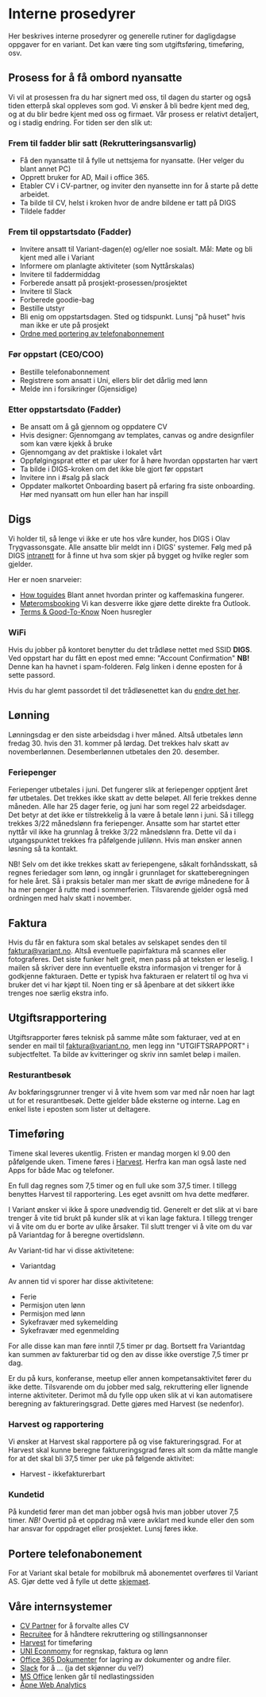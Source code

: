 # Interne prosedyrer

Her beskrives interne prosedyrer og generelle rutiner for dagligdagse oppgaver
for en variant. Det kan være ting som utgiftsføring, timeføring, osv.

## Prosess for å få ombord nyansatte

Vi vil at prosessen fra du har signert med oss, til dagen du starter og også
tiden etterpå skal oppleves som god. Vi ønsker å bli bedre kjent med deg, og at
du blir bedre kjent med oss og firmaet. Vår prosess er relativt detaljert, og i
stadig endring. For tiden ser den slik ut:

### Frem til fadder blir satt (Rekrutteringsansvarlig)

- Få den nyansatte til å fylle ut nettsjema for nyansatte. (Her velger du blant
  annet PC)
- Opprett bruker for AD, Mail i office 365.
- Etabler CV i CV-partner, og inviter den nyansette inn for å starte på dette
  arbeidet.
- Ta bilde til CV, helst i kroken hvor de andre bildene er tatt på DIGS
- Tildele fadder

### Frem til oppstartsdato (Fadder)

- Invitere ansatt til Variant-dagen(e) og/eller noe sosialt. Mål: Møte og bli
  kjent med alle i Variant
- Informere om planlagte aktiviteter (som Nyttårskalas)
- Invitere til faddermiddag
- Forberede ansatt på prosjekt-prosessen/prosjektet
- Invitere til Slack
- Forberede goodie-bag
- Bestille utstyr
- Bli enig om oppstartsdagen. Sted og tidspunkt. Lunsj "på huset" hvis man ikke
  er ute på prosjekt
- [Ordne med portering av telefonabonnement](https://www.telia.no/mitt-abonnement/bytte-eier/)

### Før oppstart (CEO/COO)

- Bestille telefonabonnement
- Registrere som ansatt i Uni, ellers blir det dårlig med lønn
- Melde inn i forsikringer (Gjensidige)

### Etter oppstartsdato (Fadder)

- Be ansatt om å gå gjennom og oppdatere CV
- Hvis designer: Gjennomgang av templates, canvas og andre designfiler som kan
  være kjekk å bruke
- Gjennomgang av det praktiske i lokalet vårt
- Oppfølgingsprat etter et par uker for å høre hvordan oppstarten har vært
- Ta bilde i DIGS-kroken om det ikke ble gjort før oppstart
- Invitere inn i #salg på slack
- Oppdater malkortet Onboarding basert på erfaring fra siste onboarding. Hør med
  nyansatt om hun eller han har inspill

## Digs

Vi holder til, så lenge vi ikke er ute hos våre kunder, hos DIGS i Olav
Trygvassonsgate. Alle ansatte blir meldt inn i DIGS' systemer. Følg med på DIGS
[intranett](https://digs.officernd.com/) for å finne ut hva som skjer på bygget
og hvilke regler som gjelder.

Her er noen snarveier:

- [How toguides](https://digs.officernd.com/links?office=565748274a955c790d808c77)
  Blant annet hvordan printer og kaffemaskina fungerer.
- [Møteromsbooking](https://digs.officernd.com/calendar?type=meeting_room&office=565748274a955c790d808c77)
  Vi kan desverre ikke gjøre dette direkte fra Outlook.
- [Terms & Good-To-Know](https://digs.officernd.com/terms-good-to-know?office=565748274a955c790d808c77)
  Noen husregler

### WiFi

Hvis du jobber på kontoret benytter du det trådløse nettet med SSID **DIGS**.
Ved oppstart har du fått en epost med emne: "Account Confirmation" **NB!** Denne
kan ha havnet i spam-folderen. Følg linken i denne eposten for å sette passord.

Hvis du har glemt passordet til det trådløsenettet kan du
[endre det her](http://intranett.digs.no/user/forgot).

## Lønning

Lønningsdag er den siste arbeidsdag i hver måned. Altså utbetales lønn
fredag 30. hvis den 31. kommer på lørdag. Det trekkes halv skatt av
novemberlønnen. Desemberlønnen utbetales den 20. desember.

### Feriepenger

Feriepenger utbetales i juni. Det fungerer slik at feriepenger opptjent året før
utbetales. Det trekkes ikke skatt av dette beløpet. All ferie trekkes denne
måneden. Alle har 25 dager ferie, og juni har som regel 22 arbeidsdager. Det
betyr at det ikke er tilstrekkelig å la være å betale lønn i juni. Så i tillegg
trekkes 3/22 månedslønn fra feriepenger. Ansatte som har startet etter nyttår
vil ikke ha grunnlag å trekke 3/22 månedslønn fra. Dette vil da i utgangspunktet
trekkes fra påfølgende julilønn. Hvis man ønsker annen løsning så ta kontakt.

NB! Selv om det ikke trekkes skatt av feriepengene, såkalt forhåndsskatt, så
regnes feriedager som lønn, og inngår i grunnlaget for skatteberegningen for
hele året. Så i praksis betaler man mer skatt de øvrige månedene for å ha mer
penger å rutte med i sommerferien. Tilsvarende gjelder også med ordningen med
halv skatt i november.

## Faktura

Hvis du får en faktura som skal betales av selskapet sendes den til
faktura@variant.no. Altså eventuelle papirfaktura må scannes eller fotograferes.
Det siste funker helt greit, men pass på at teksten er leselig. I mailen så
skriver dere inn eventuelle ekstra informasjon vi trenger for å godkjenne
fakturaen. Dette er typisk hva fakturaen er relatert til og hva vi bruker det vi
har kjøpt til. Noen ting er så åpenbare at det sikkert ikke trenges noe særlig
ekstra info.

## Utgiftsrapportering

Utgiftsrapporter føres teknisk på samme måte som fakturaer, ved at en sender en
mail til faktura@variant.no, men legg inn "UTGIFTSRAPPORT" i subjectfeltet. Ta
bilde av kvitteringer og skriv inn samlet beløp i mailen.

### Resturantbesøk

Av bokføringsgrunner trenger vi å vite hvem som var med når noen har lagt ut for
et resurantbesøk. Dette gjelder både eksterne og interne. Lag en enkel liste i
eposten som lister ut deltagere.

## Timeføring

Timene skal leveres ukentlig. Fristen er mandag morgen kl 9.00 den påfølgende
uken. Timene føres i [Harvest](https://variantas.harvestapp.com/). Herfra kan
man også laste ned Apps for både Mac og telefoner.

En full dag regnes som 7,5 timer og en full uke som 37,5 timer. I tillegg
benyttes Harvest til rapportering. Les eget avsnitt om hva dette medfører.

I Variant ønsker vi ikke å spore unødvendig tid. Generelt er det slik at vi bare
trenger å vite tid brukt på kunder slik at vi kan lage faktura. I tillegg
trenger vi å vite om du er borte av ulike årsaker. Til slutt trenger vi å vite
om du var på Variantdag for å beregne overtidslønn.

Av Variant-tid har vi disse aktivitetene:

- Variantdag

Av annen tid vi sporer har disse aktivitetene:

- Ferie
- Permisjon uten lønn
- Permisjon med lønn
- Sykefravær med sykemelding
- Sykefravær med egenmelding

For alle disse kan man føre inntil 7,5 timer pr dag. Bortsett fra Variantdag kan
summen av fakturerbar tid og den av disse ikke overstige 7,5 timer pr dag.

Er du på kurs, konferanse, meetup eller annen kompetansaktivitet fører du ikke
dette. Tilsvarende om du jobber med salg, rekruttering eller lignende interne
aktiviteter. Derimot må du fylle opp uken slik at vi kan automatisere beregning
av faktureringsgrad. Dette gjøres med Harvest (se nedenfor).

### Harvest og rapportering

Vi ønsker at Harvest skal rapportere på og vise faktureringsgrad. For at Harvest
skal kunne beregne faktureringsgrad føres alt som da måtte mangle for at det
skal bli 37,5 timer per uke på følgende aktivitet:

- Harvest - ikkefakturerbart

### Kundetid

På kundetid fører man det man jobber også hvis man jobber utover 7,5 timer.
_NB!_ Overtid på et oppdrag må være avklart med kunde eller den som har ansvar
for oppdraget eller prosjektet. Lunsj føres ikke.

## Portere telefonabonement

For at Variant skal betale for mobilbruk må abonementet overføres til Variant
AS. Gjør dette ved å fylle ut dette
[skjemaet](https://forms.office.com/Pages/ResponsePage.aspx?id=d9AWD4K9bEq0mFJ0EjkgX00_NMsMifRJplcCQraMyqVUNEUwU1dUUVYwNkNJSDZRODBKQ09QU0FOWC4u).

## Våre internsystemer

- [CV Partner](https://variant.cvpartner.com/) for å forvalte alles CV
- [Recruitee](https://recruitee.com/admin) for å håndtere rekruttering og
  stillingsannonser
- [Harvest](https://variantas.harvestapp.com/) for timeføring
- [UNI Econmomy](https://unieconomy.no/#/) for regnskap, faktura og lønn
- [Office 365 Dokumenter](https://docs.variant.as) for lagring av dokumenter og
  andre filer.
- [Slack](https://join.slack.com/t/variantas/signup) for å ... (ja det skjønner
  du vel?)
- [MS Office](https://admin.microsoft.com/OLS/MySoftware.aspx) lenken går til
  nedlastingssiden
- [Åpne Web Analytics](https://variant.innocraft.cloud/)
